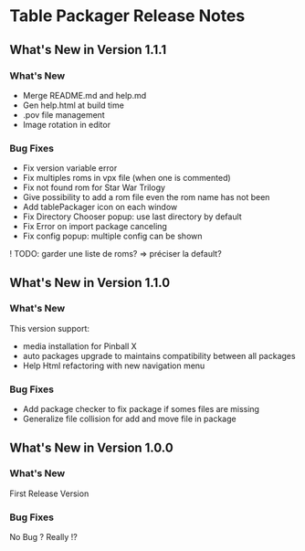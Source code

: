 # Table Packager Release Notes

## What's New in Version 1.1.1

### What's New
- Merge README.md and help.md
- Gen help.html at build time
- .pov file management
- Image rotation in editor


### Bug Fixes
- Fix version variable error
- Fix multiples roms in vpx file (when one is commented)
- Fix not found rom for Star War Trilogy
- Give possibility to add a rom file even the rom name has not been 
- Add tablePackager icon on each window
- Fix Directory Chooser popup: use last directory by default
- Fix Error on import package canceling
- Fix config popup: multiple config can be shown

! TODO: garder une liste de roms? => préciser la default?


## What's New in Version 1.1.0
### What's New
This version support:
- media installation for Pinball X
- auto packages upgrade to maintains compatibility between all packages
- Help Html refactoring with new navigation menu

### Bug Fixes
- Add package checker to fix package if somes files are missing
- Generalize file collision for add and move file in package

## What's New in Version 1.0.0

### What's New
First Release Version

### Bug Fixes
No Bug ? Really !?
